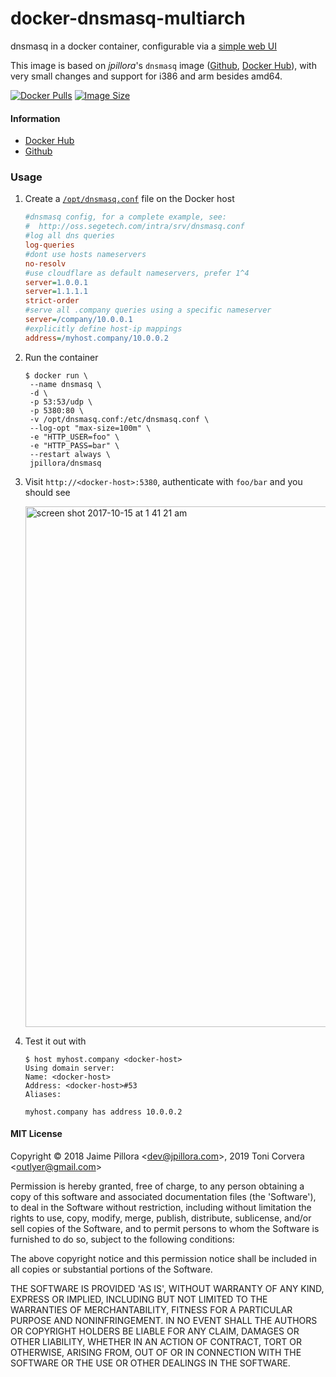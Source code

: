 # docker-dnsmasq-multiarch

dnsmasq in a docker container, configurable via a [simple web UI](https://github.com/jpillora/webproc)

This image is based on *jpillora*'s `dnsmasq` image ([Github](https://github.com/jpillora/docker-dnsmasq),
[Docker Hub][dockerhub-jpillora]), with very small changes and
support for i386 and arm besides amd64.

[![Docker Pulls](https://img.shields.io/docker/pulls/outlyernet/dnsmasq-multiarch.svg)][dockerhub]
[![Image Size](https://images.microbadger.com/badges/image/outlyernet/dnsmasq-multiarch.svg)][dockerhub]

#### Information

* [Docker Hub][dockerhub]
* [Github][github]

### Usage

1. Create a [`/opt/dnsmasq.conf`](http://oss.segetech.com/intra/srv/dnsmasq.conf) file on the Docker host

   ```ini
   #dnsmasq config, for a complete example, see:
   #  http://oss.segetech.com/intra/srv/dnsmasq.conf
   #log all dns queries
   log-queries
   #dont use hosts nameservers
   no-resolv
   #use cloudflare as default nameservers, prefer 1^4
   server=1.0.0.1
   server=1.1.1.1
   strict-order
   #serve all .company queries using a specific nameserver
   server=/company/10.0.0.1
   #explicitly define host-ip mappings
   address=/myhost.company/10.0.0.2
   ```

1. Run the container

   ```
   $ docker run \
   	--name dnsmasq \
   	-d \
   	-p 53:53/udp \
   	-p 5380:80 \
   	-v /opt/dnsmasq.conf:/etc/dnsmasq.conf \
   	--log-opt "max-size=100m" \
   	-e "HTTP_USER=foo" \
   	-e "HTTP_PASS=bar" \
   	--restart always \
   	jpillora/dnsmasq
   ```

1. Visit `http://<docker-host>:5380`, authenticate with `foo/bar` and you should see

   <img width="833" alt="screen shot 2017-10-15 at 1 41 21 am" src="https://user-images.githubusercontent.com/633843/31580966-baacba62-b1a9-11e7-8439-ca1ddfe828dd.png">

1. Test it out with

   ```
   $ host myhost.company <docker-host>
   Using domain server:
   Name: <docker-host>
   Address: <docker-host>#53
   Aliases:

   myhost.company has address 10.0.0.2
   ```

#### MIT License

Copyright &copy; 2018 Jaime Pillora &lt;dev@jpillora.com&gt;, 2019 Toni Corvera &lt;outlyer@gmail.com&gt;

Permission is hereby granted, free of charge, to any person obtaining
a copy of this software and associated documentation files (the
'Software'), to deal in the Software without restriction, including
without limitation the rights to use, copy, modify, merge, publish,
distribute, sublicense, and/or sell copies of the Software, and to
permit persons to whom the Software is furnished to do so, subject to
the following conditions:

The above copyright notice and this permission notice shall be
included in all copies or substantial portions of the Software.

THE SOFTWARE IS PROVIDED 'AS IS', WITHOUT WARRANTY OF ANY KIND,
EXPRESS OR IMPLIED, INCLUDING BUT NOT LIMITED TO THE WARRANTIES OF
MERCHANTABILITY, FITNESS FOR A PARTICULAR PURPOSE AND NONINFRINGEMENT.
IN NO EVENT SHALL THE AUTHORS OR COPYRIGHT HOLDERS BE LIABLE FOR ANY
CLAIM, DAMAGES OR OTHER LIABILITY, WHETHER IN AN ACTION OF CONTRACT,
TORT OR OTHERWISE, ARISING FROM, OUT OF OR IN CONNECTION WITH THE
SOFTWARE OR THE USE OR OTHER DEALINGS IN THE SOFTWARE.

[dockerhub-jpillora]: https://hub.docker.com/r/jpillora/dnsmasq/
[dockerhub]: https://hub.docker.com/r/outlyernet/dnsmasq-multiarch/
[github]: https://github.com/outlyer-net/docker-dnsmasq-multiarch
